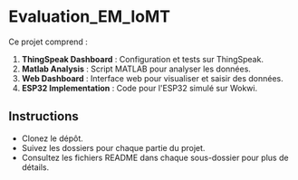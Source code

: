 # Evaluation_EM_IoMT
Ce projet comprend :
1. **ThingSpeak Dashboard** : Configuration et tests sur ThingSpeak.
2. **Matlab Analysis** : Script MATLAB pour analyser les données.
3. **Web Dashboard** : Interface web pour visualiser et saisir des données.
4. **ESP32 Implementation** : Code pour l'ESP32 simulé sur Wokwi.

## Instructions
- Clonez le dépôt.
- Suivez les dossiers pour chaque partie du projet.
- Consultez les fichiers README dans chaque sous-dossier pour plus de détails.

